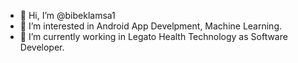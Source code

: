 - 👋 Hi, I’m @bibeklamsa1
- 👀 I’m interested in Android App Develpment, Machine Learning.
- 🌱 I’m currently working in Legato  Health Technology as Software Developer.

<!---
bibeklamsa1/bibeklamsa1 is a ✨ special ✨ repository because its `README.md` (this file) appears on your GitHub profile.
You can click the Preview link to take a look at your changes.
--->
